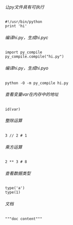###### 让py文件具有可执行
	#!/usr/bin/python
	print 'hi'

###### 编译hi.py，生成hi.pyc
	import py_compile
	py_compile.compile("hi.py")

###### 编译hi.py，生成hi.pyo
	python -O -m py_compile hi.py

###### 查看变量var在内存中的地址
	id(var)

###### 整除运算
	3 // 2 # 1

###### 乘方运算
	2 ** 3 # 8

###### 查看数据类型
	type('a')
	type(1)

###### 文档
	"""doc content"""
